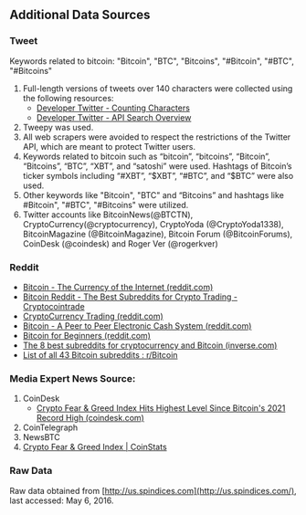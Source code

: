 ## Additional Data Sources

### Tweet

Keywords related to bitcoin: "Bitcoin", "BTC", "Bitcoins", "#Bitcoin", "#BTC", "#Bitcoins"

1. Full-length versions of tweets over 140 characters were collected using the following resources:
    - [Developer Twitter - Counting Characters](https://developer.twitter.com/en/docs/counting-characters)
    - [Developer Twitter - API Search Overview](https://developer.twitter.com/en/docs/twitter-api/v1/tweets/search/overview)
2. Tweepy was used.
3. All web scrapers were avoided to respect the restrictions of the Twitter API, which are meant to protect Twitter users.
4. Keywords related to bitcoin such as “bitcoin”, “bitcoins”, “Bitcoin”, “Bitcoins”, “BTC”, “XBT”, and “satoshi” were used. Hashtags of Bitcoin’s ticker symbols including “#XBT”, “$XBT”, “#BTC”, and “$BTC” were also used.
5. Other keywords like "Bitcoin", "BTC" and “Bitcoins” and hashtags like #Bitcoin", "#BTC", "#Bitcoins" were utilized.
6. Twitter accounts like BitcoinNews(@BTCTN), CryptoCurrency(@cryptocurrency), CryptoYoda (@CryptoYoda1338), BitcoinMagazine (@BitcoinMagazine), Bitcoin Forum (@BitcoinForums), CoinDesk (@coindesk) and Roger Ver (@rogerkver)

### Reddit

- [Bitcoin - The Currency of the Internet (reddit.com)](https://www.reddit.com/r/Bitcoin/)
- [Bitcoin Reddit - The Best Subreddits for Crypto Trading - Cryptocointrade](https://www.cryptocointrade.com/crypto-trading-blog/best-subreddits-reddit-crypto-trading/#:~:text=Bitcoin%20Reddit%20%E2%80%93%20The%20Best%20Subreddits%20for%20Crypto,5%205.%20Ethfinance%20...%206%206.%20Cryptocurrency%20)
- [CryptoCurrency Trading (reddit.com)](https://www.reddit.com/r/CryptoCurrencyTrading/)
- [Bitcoin - A Peer to Peer Electronic Cash System (reddit.com)](https://www.reddit.com/r/btc/)
- [Bitcoin for Beginners (reddit.com)](https://www.reddit.com/r/BitcoinBeginners/)
- [The 8 best subreddits for cryptocurrency and Bitcoin (inverse.com)](https://www.inverse.com/innovation/best-subreddits-for-cryptocurrency-bitcoin)
- [List of all 43 Bitcoin subreddits : r/Bitcoin](https://www.reddit.com/r/Bitcoin/comments/1bj514/list_of_all_43_bitcoin_subreddits/)

### Media Expert News Source:

1. CoinDesk
    - [Crypto Fear & Greed Index Hits Highest Level Since Bitcoin's 2021 Record High (coindesk.com)](https://www.coindesk.com/consensus-magazine/2024/02/14/crypto-fear-greed-index-hits-highest-level-since-bitcoins-2021-record-high/)
2. CoinTelegraph
3. NewsBTC
4. [Crypto Fear & Greed Index | CoinStats](https://coinstats.app/fear-and-greed/)

### Raw Data

Raw data obtained from [http://us.spindices.com](http://us.spindices.com/), last accessed: May 6, 2016.